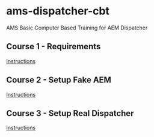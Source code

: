 # ams-dispatcher-cbt

AMS Basic Computer Based Training for AEM Dispatcher

## Course 1 - Requirements

[ Instructions ](course1/)

## Course 2 - Setup Fake AEM

[ Instructions ](course2/)

## Course 3 - Setup Real Dispatcher

[ Instructions ](course3/)
